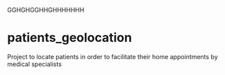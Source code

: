 
GGHGHGGHHGHHHHHHH



# patients_geolocation
Project to locate patients in order to facilitate their home appointments by medical specialists
